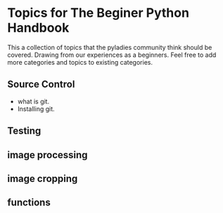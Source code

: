 # Topics for The Beginer Python Handbook

This a collection of topics that the pyladies community think should be covered. Drawing from our experiences as a beginners. Feel free to add more categories and topics to existing categories.

## Source Control
*   what is git.
*   Installing git.

## Testing
## image processing
## image cropping
## functions